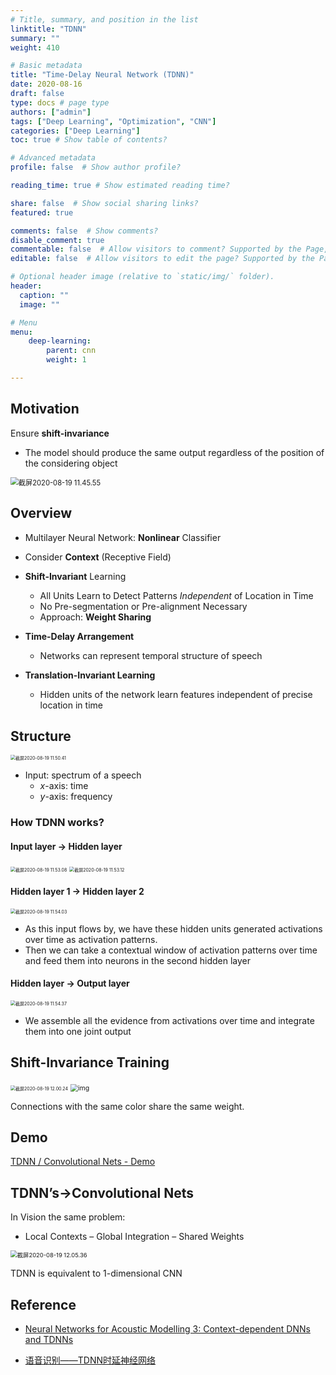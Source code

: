 ```yaml
---
# Title, summary, and position in the list
linktitle: "TDNN"
summary: ""
weight: 410

# Basic metadata
title: "Time-Delay Neural Network (TDNN)"
date: 2020-08-16
draft: false
type: docs # page type
authors: ["admin"]
tags: ["Deep Learning", "Optimization", "CNN"]
categories: ["Deep Learning"]
toc: true # Show table of contents?

# Advanced metadata
profile: false  # Show author profile?

reading_time: true # Show estimated reading time?

share: false  # Show social sharing links?
featured: true

comments: false  # Show comments?
disable_comment: true
commentable: false  # Allow visitors to comment? Supported by the Page, Post, and Docs content types.
editable: false  # Allow visitors to edit the page? Supported by the Page, Post, and Docs content types.

# Optional header image (relative to `static/img/` folder).
header:
  caption: ""
  image: ""

# Menu
menu: 
    deep-learning:
        parent: cnn
        weight: 1

---
```


## Motivation

Ensure **shift-invariance**

- The model should produce the same output regardless of the position of the considering object

<img src="https://raw.githubusercontent.com/EckoTan0804/upic-repo/master/uPic/截屏2020-08-19%2011.45.55.png" alt="截屏2020-08-19 11.45.55" style="zoom:80%;" />

## Overview

- Multilayer Neural Network: **Nonlinear** Classifier

- Consider **Context** (Receptive Field)
- **Shift-Invariant** Learning
  - All Units Learn to Detect Patterns *Independent* of Location in Time
  - No Pre-segmentation or Pre-alignment Necessary
  - Approach: **Weight Sharing**
- **Time-Delay Arrangement** 
  - Networks can represent temporal structure of speech
- **Translation-Invariant Learning** 
  - Hidden units of the network learn features independent of precise location in time

## Structure

<img src="https://raw.githubusercontent.com/EckoTan0804/upic-repo/master/uPic/截屏2020-08-19%2011.50.41.png" alt="截屏2020-08-19 11.50.41" style="zoom: 50%;" />

- Input: spectrum of a speech
  - $x$-axis: time
  - $y$-axis: frequency

### How TDNN works?

#### Input layer $\to$ Hidden layer

<img src="https://raw.githubusercontent.com/EckoTan0804/upic-repo/master/uPic/截屏2020-08-19%2011.53.08.png" alt="截屏2020-08-19 11.53.08" style="zoom:50%;" />

<img src="https://raw.githubusercontent.com/EckoTan0804/upic-repo/master/uPic/截屏2020-08-19%2011.53.12.png" alt="截屏2020-08-19 11.53.12" style="zoom:50%;" />

####  Hidden layer 1 $\to$  Hidden layer 2

<img src="https://raw.githubusercontent.com/EckoTan0804/upic-repo/master/uPic/截屏2020-08-19 11.54.03.png" alt="截屏2020-08-19 11.54.03" style="zoom:50%;" />

- As this input flows by, we have these hidden units generated activations over time as activation patterns.
- Then we can take a contextual window of activation patterns over time and feed them into neurons in the second hidden layer 

#### Hidden layer $\to$ Output layer

<img src="https://raw.githubusercontent.com/EckoTan0804/upic-repo/master/uPic/截屏2020-08-19%2011.54.37.png" alt="截屏2020-08-19 11.54.37" style="zoom:50%;" />

- We assemble all the evidence from activations over time and integrate them into one joint output

## Shift-Invariance Training

<img src="https://raw.githubusercontent.com/EckoTan0804/upic-repo/master/uPic/截屏2020-08-19%2012.00.24.png" alt="截屏2020-08-19 12.00.24" style="zoom:50%;" />

<img src="https://raw.githubusercontent.com/EckoTan0804/upic-repo/master/uPic/20131123104203421.png" alt="img" style="zoom:75%;" />

Connections with the same color share the same weight.

## Demo

[TDNN / Convolutional Nets - Demo](https://lecture-demo.ira.uka.de/)

## TDNN’s→Convolutional Nets

In Vision the same problem:

- Local Contexts – Global Integration – Shared Weights

<img src="https://raw.githubusercontent.com/EckoTan0804/upic-repo/master/uPic/截屏2020-08-19%2012.05.36.png" alt="截屏2020-08-19 12.05.36" style="zoom:67%;" />

TDNN is equivalent to 1-dimensional CNN



## Reference

- [Neural Networks for Acoustic Modelling 3: Context-dependent DNNs and TDNNs](http://www.inf.ed.ac.uk/teaching/courses/asr/2018-19/asr09-dnn.pdf)

- [语音识别——TDNN时延神经网络](https://blog.csdn.net/qq_14962179/article/details/87926351)

